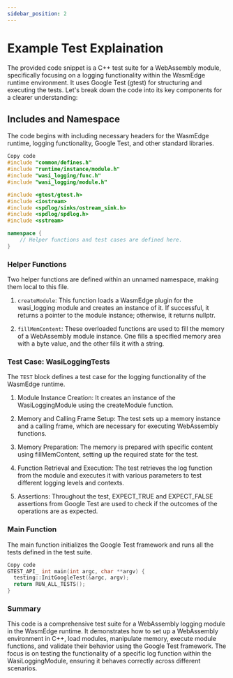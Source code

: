 ```yaml
---
sidebar_position: 2
---
```



# Example Test Explaination

The provided code snippet is a C++ test suite for a WebAssembly module, specifically focusing on a logging functionality within the WasmEdge runtime environment. It uses Google Test (gtest) for structuring and executing the tests. Let's break down the code into its key components for a clearer understanding:

## Includes and Namespace

The code begins with including necessary headers for the WasmEdge runtime, logging functionality, Google Test, and other standard libraries.

```cpp
Copy code
#include "common/defines.h"
#include "runtime/instance/module.h"
#include "wasi_logging/func.h"
#include "wasi_logging/module.h"

#include <gtest/gtest.h>
#include <iostream>
#include <spdlog/sinks/ostream_sink.h>
#include <spdlog/spdlog.h>
#include <sstream>

namespace {
    // Helper functions and test cases are defined here.
}
```
### Helper Functions

Two helper functions are defined within an unnamed namespace, making them local to this file.

1. `createModule`: This function loads a WasmEdge plugin for the wasi_logging module and creates an instance of it. If successful, it returns a pointer to the module instance; otherwise, it returns nullptr.

2. `fillMemContent`: These overloaded functions are used to fill the memory of a WebAssembly module instance. One fills a specified memory area with a byte value, and the other fills it with a string.

### Test Case: WasiLoggingTests

The `TEST` block defines a test case for the logging functionality of the WasmEdge runtime.

1. Module Instance Creation: It creates an instance of the WasiLoggingModule using the createModule function.

2. Memory and Calling Frame Setup: The test sets up a memory instance and a calling frame, which are necessary for executing WebAssembly functions.

3. Memory Preparation: The memory is prepared with specific content using fillMemContent, setting up the required state for the test.

4. Function Retrieval and Execution: The test retrieves the log function from the module and executes it with various parameters to test different logging levels and contexts.

5. Assertions: Throughout the test, EXPECT_TRUE and EXPECT_FALSE assertions from Google Test are used to check if the outcomes of the operations are as expected.

### Main Function

The main function initializes the Google Test framework and runs all the tests defined in the test suite.

```cpp
Copy code
GTEST_API_ int main(int argc, char **argv) {
  testing::InitGoogleTest(&argc, argv);
  return RUN_ALL_TESTS();
}
```

### Summary

This code is a comprehensive test suite for a WebAssembly logging module in the WasmEdge runtime. It demonstrates how to set up a WebAssembly environment in C++, load modules, manipulate memory, execute module functions, and validate their behavior using the Google Test framework. The focus is on testing the functionality of a specific log function within the WasiLoggingModule, ensuring it behaves correctly across different scenarios.





